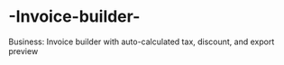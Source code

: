 # -Invoice-builder-
Business: Invoice builder with auto-calculated tax, discount, and export preview
